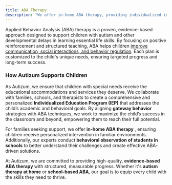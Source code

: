 ```yaml
---
title: ABA Therapy
description: "We offer in-home ABA therapy, providing individualized intervention to support children’s growth in familiar environments."
---
```


Applied Behavior Analysis (ABA) therapy is a proven, evidence-based approach designed to support children with autism and other developmental delays in learning essential life skills. By focusing on positive reinforcement and structured teaching, ABA helps children [improve communication, social interactions, and behavior regulation](/services/verbal-communication-skills-through-aba). Each plan is customized to the child's unique needs, ensuring targeted progress and long-term success.

### How Autizum Supports Children

As Autizum, we ensure that children with special needs receive the educational accommodations and services they deserve. We collaborate with families, schools, and therapists to create a comprehensive and personalized **Individualized Education Program (IEP)** that addresses the child’s academic and behavioral goals. By aligning **gateway behavior** strategies with ABA techniques, we work to maximize the child’s success in the classroom and beyond, empowering them to reach their full potential.

For families seeking support, we offer **in-home ABA therapy** , ensuring children receive personalized intervention in familiar environments. Additionally, our experts conduct **behavioral observation of students in schools** to better understand their challenges and create effective ABA-driven solutions.

At Autizum, we are committed to providing high-quality, **evidence-based ABA therapy** with structured, measurable progress. Whether it's **autism therapy at home** or **school-based ABA**, our goal is to equip every child with the skills they need to thrive.
